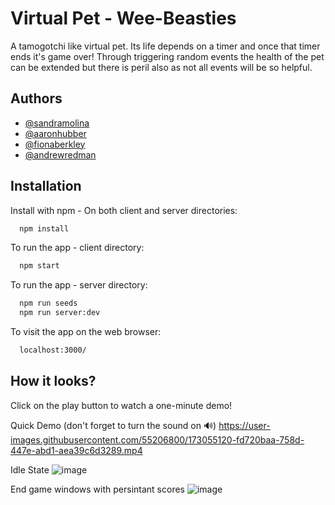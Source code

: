 # Virtual Pet - Wee-Beasties

A tamogotchi like virtual pet. Its life depends on a timer and once that timer ends it's game over! Through triggering random events the health of the pet can be extended but there is peril also as not all events will be so helpful.

## Authors

- [@sandramolina](https://www.github.com/sandramolina)
- [@aaronhubber](https://www.github.com/aaronhubber)
- [@fionaberkley](https://github.com/fionaberkery)
- [@andrewredman](https://www.github.com/andrewredman91)

## Installation

Install with npm - On both client and server directories:

```bash
  npm install
```

To run the app - client directory:

```bash
  npm start
```

To run the app - server directory:

```bash
  npm run seeds
  npm run server:dev
```

To visit the app on the web browser:

```bash
  localhost:3000/
```

## How it looks?

Click on the play button to watch a one-minute demo!

Quick Demo (don't forget to turn the sound on 🔊)
https://user-images.githubusercontent.com/55206800/173055120-fd720baa-758d-447e-abd1-aea39c6d3289.mp4

Idle State
![image](https://user-images.githubusercontent.com/55206800/173025639-af09f01a-6458-4a0b-acb1-82995da3cfff.png)

End game windows with persintant scores
![image](https://user-images.githubusercontent.com/55206800/173025772-2b2f40a1-a4bf-4332-892d-e56104cd5f73.png)






